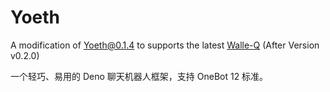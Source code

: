 # Yoeth

A modification of [Yoeth@0.1.4](https://deno.land/x/yoeth@0.1.4) to supports the latest [Walle-Q](https://github.com/onebot-walle/walle-q) (After Version v0.2.0)

一个轻巧、易用的 Deno 聊天机器人框架，支持 OneBot 12 标准。